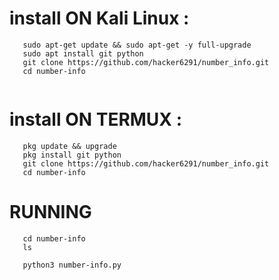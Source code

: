 
# install ON Kali Linux :
```
   sudo apt-get update && sudo apt-get -y full-upgrade
   sudo apt install git python
   git clone https://github.com/hacker6291/number_info.git
   cd number-info
   

```

# install ON TERMUX :
```
   pkg update && upgrade
   pkg install git python
   git clone https://github.com/hacker6291/number_info.git
   cd number-info

```

# RUNNING
```
   cd number-info
   ls
   
   python3 number-info.py
```
